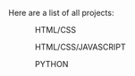 Here are a list of all projects:
<br>
<ul>
<ol>HTML/CSS</ol>
<ol>HTML/CSS/JAVASCRIPT</ol>
<ol>PYTHON</ol>
</ul>